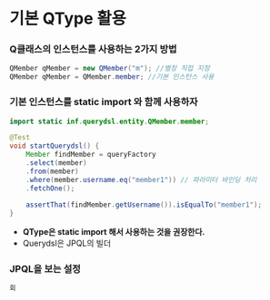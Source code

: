 # 기본 QType 활용

### Q클래스의 인스턴스를 사용하는 2가지 방법

```java
QMember qMember = new QMember("m"); //별칭 직접 지정 
QMember qMember = QMember.member; //기본 인스턴스 사용
```

### 기본 인스턴스를 static import 와 함께 사용하자

```java
import static inf.querydsl.entity.QMember.member;

@Test
void startQuerydsl() {
    Member findMember = queryFactory
    .select(member)
    .from(member)
    .where(member.username.eq("member1")) // 파라미터 바인딩 처리
    .fetchOne();
    
    assertThat(findMember.getUsername()).isEqualTo("member1");
}
```

- **QType은 static import 해서 사용하는 것을 권장한다.**
- Querydsl은 JPQL의 빌더 

### JPQL을 보는 설정

```java
회
```